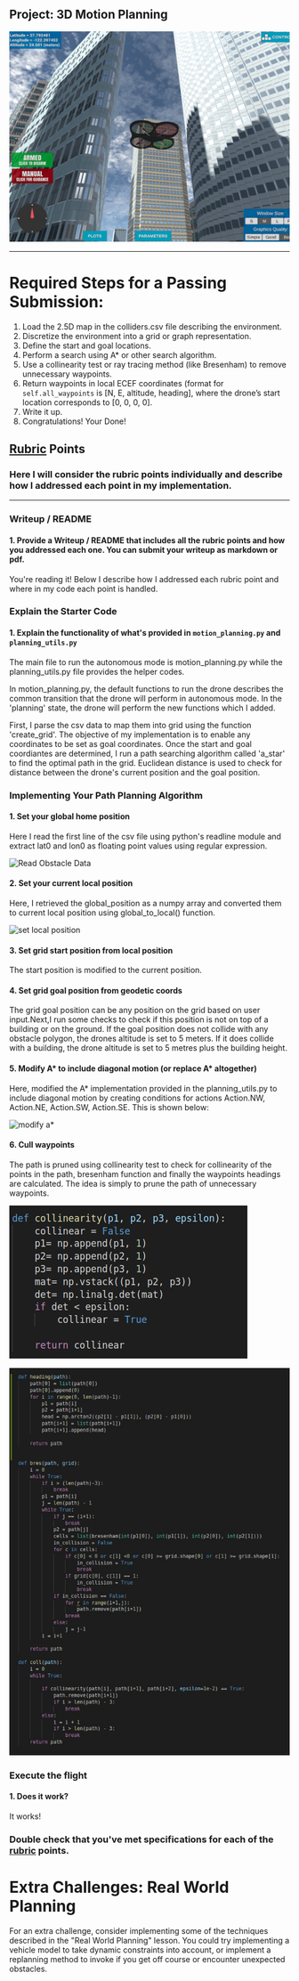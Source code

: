## Project: 3D Motion Planning
![Quad Image](./misc/enroute.png)

---


# Required Steps for a Passing Submission:
1. Load the 2.5D map in the colliders.csv file describing the environment.
2. Discretize the environment into a grid or graph representation.
3. Define the start and goal locations.
4. Perform a search using A* or other search algorithm.
5. Use a collinearity test or ray tracing method (like Bresenham) to remove unnecessary waypoints.
6. Return waypoints in local ECEF coordinates (format for `self.all_waypoints` is [N, E, altitude, heading], where the drone’s start location corresponds to [0, 0, 0, 0].
7. Write it up.
8. Congratulations!  Your Done!

## [Rubric](https://review.udacity.com/#!/rubrics/1534/view) Points
### Here I will consider the rubric points individually and describe how I addressed each point in my implementation.  

---
### Writeup / README

#### 1. Provide a Writeup / README that includes all the rubric points and how you addressed each one.  You can submit your writeup as markdown or pdf.  

You're reading it! Below I describe how I addressed each rubric point and where in my code each point is handled.

### Explain the Starter Code

#### 1. Explain the functionality of what's provided in `motion_planning.py` and `planning_utils.py`

The main file to run the autonomous mode is motion_planning.py while the planning_utils.py file provides the helper codes. 

In motion_planning.py, the default functions to run the drone describes the common transition that the drone will perform in autonomous mode. In the 'planning' state, the drone will perform the new functions which I added.

First, I parse the csv data to map them into grid using the function 'create_grid'. The objective of my implementation is to enable any coordinates to be set as goal coordinates. Once the start and goal coordiantes are determined, I run a path searching algorithm called 'a_star' to find the optimal path in the grid. Euclidean distance is used to check for distance between the drone's current position and the goal position.  


### Implementing Your Path Planning Algorithm

#### 1. Set your global home position
Here I read the first line of the csv file using python's readline module and extract lat0 and lon0 as floating point values using regular expression.


![Read Obstacle Data](./image1.jpg)

#### 2. Set your current local position
Here, I retrieved the global_position as a numpy array and converted them to current local position using global_to_local() function.

![set local position](./image2.jpg)

#### 3. Set grid start position from local position
The start position is modified to the current position.


#### 4. Set grid goal position from geodetic coords
The grid goal position can be any position on the grid based on user input.Next,I run some checks to check if this position is not on top of a building or on the ground. If the goal position does not collide with any obstacle polygon, the drones altitude is set to 5 meters. If it does collide with a building, the drone altitude is set to 5 metres plus the building height. 



#### 5. Modify A* to include diagonal motion (or replace A* altogether)
Here, modified the A* implementation provided in the planning_utils.py to include diagonal motion by creating conditions for actions Action.NW, Action.NE, Action.SW, Action.SE. This is shown below:

![modify a*](./image3.jpg)



#### 6. Cull waypoints 
The path is pruned using collinearity test to check for collinearity of the points in the path, bresenham function and finally the waypoints headings are calculated.
The idea is simply to prune the path of unnecessary waypoints.

![collinearity](./image_4_coll.jpg)

![full pruning](./image_5_prune.jpg)




### Execute the flight
#### 1. Does it work?
It works!

### Double check that you've met specifications for each of the [rubric](https://review.udacity.com/#!/rubrics/1534/view) points.
  
# Extra Challenges: Real World Planning

For an extra challenge, consider implementing some of the techniques described in the "Real World Planning" lesson. You could try implementing a vehicle model to take dynamic constraints into account, or implement a replanning method to invoke if you get off course or encounter unexpected obstacles.


